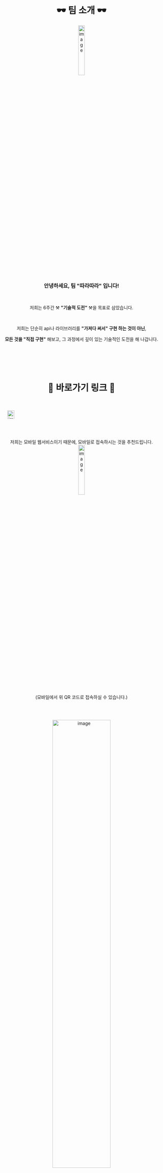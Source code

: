 <div align="center">
<h1>🕶️ 팀 소개 🕶️</h1>
  
<img width="20%" alt="image" src="https://github.com/user-attachments/assets/820e58bf-81a7-41c4-a50a-62c474739ad0" />


### 안녕하세요, 팀 "따라따라" 입니다!

<br />

저희는 6주간 ⚒ **"기술적 도전"** ⚒을 목표로 삼았습니다.

<br />

저희는 단순히 api나 라이브러리를 **"가져다 써서" 구현 하는 것이 아닌**,

**모든 것을 "직접 구현"** 해보고, 그 과정에서 깊이 있는 기술적인 도전을 해 나갑니다.


<br /><br /><br /><br />

<h1>🎢 바로가기 링크 🎢</h1>
<br /><br />
<div align="center" style="display: flex">
  <a href="https://ddara.kro.kr/"><img width="60%" alt="image" src="https://github.com/user-attachments/assets/0eaf0bac-01bc-44ae-ab02-56c2c9951ce1" /></a>
</div>

<br />
저희는 모바일 웹서비스이기 때문에, 모바일로 접속하시는 것을 추천드립니다.
<br />
<img width="20%" alt="image" src="https://github.com/user-attachments/assets/32d30ab1-7d87-4e86-bcca-9f30d1150f3c" />


<br />
(모바일에서 위 QR 코드로 접속하실 수 있습니다.)


<br /><br />

<a href="https://harsh-flier-3c0.notion.site/133b1b2b649180648a0fe8dcecbc12ea?pvs=4"><img width="60%" alt="image" src="https://github.com/user-attachments/assets/5aa43481-ba7e-473a-bce1-7d1379a17ed0" /></a>


<div align="center" style="display: flex">
<a href="https://www.figma.com/design/r9nl4Jcz9VXIMbrpf50wY6/PickMeUp?node-id=90-1897"><img width="18%" alt="image" src="https://github.com/user-attachments/assets/eff4141f-bd7f-4791-8789-ae1c8c2c9602" /></a>
<a href="https://www.figma.com/design/r9nl4Jcz9VXIMbrpf50wY6/PickMeUp?node-id=87-929"><img width="18%" alt="image" src="https://github.com/user-attachments/assets/74606b44-04a2-4b06-9f52-b12e453bc882" /></a>
<a href="https://www.notion.so/127b1b2b649180e88f70d6a4648924a0?pvs=4"><img width="18%" alt="image" src="https://github.com/user-attachments/assets/a8108a13-e48b-4c9e-b840-a446b3f54f6c" /></a>
</div>

<br />

<div align="center" style="display: flex; gap: 10px">
<a href="https://github.com/orgs/boostcampwm-2024/projects/196"><img width="18%" alt="image" src="https://github.com/user-attachments/assets/5507e684-7628-46a5-b317-761aa9483bec" /></a>
<a href="https://ddara.kro.kr/api-docs"><img width="18%" alt="image" src="https://github.com/user-attachments/assets/457b1e76-71a8-4a2d-8cd7-f60378b0bbe2" /></a>
<a href=""><img width="18%" alt="image" src="https://github.com/user-attachments/assets/6500d674-d951-4cc0-ae71-5502c1dedea9" /></a>
</div>




</div>

<br /><br /><br /><br />

![image](https://github.com/user-attachments/assets/7251fa39-1c7c-4005-9187-a2b560c2405f)






<br /><br />

## 💡 핵심 기능

### 1. 지도 위 캔버스에 출발지/도착지 마커, 경로 그리기

- 캔버스 위에 그려둔 그림은 지도(캔버스)를 이동하거나 확대/축소하더라도 그린 위치(지도 기준)에 그대로 존재해야 함

<div align="center">
<img width="500" alt="image" src="https://github.com/user-attachments/assets/a1cc5824-f30f-4e11-9cfc-b9279fc13e0d" />
<img width="500" alt="image" src="https://github.com/user-attachments/assets/63590a47-7b52-4413-8732-313a8dac58ff" />
</div>

<br /><br />

### 2. 실시간 위치 파악

- 호스트(손자)는 게스트들(할머니, 할아버지)의 위치 실시간으로 확인 가능해야 함
- 게스트(할머니)는 본인의 위치와 호스트(손자)가 설정해둔 출발지, 도착지, 경로만을 확인할 수 있어야 함


<div align="center">
<img width="800" alt="image" src="https://github.com/user-attachments/assets/19a1efb6-1317-4d5d-aeb6-130f9e377f3e" />
</div>

<br /><br />

## 📃 우리의 기술적 도전

###  by. J060_김주원

- [[FE] 🎨 지도의 기능들 canvas에서 구현하기](https://velog.io/@jackson5272/%EC%A7%80%EB%8F%84%EC%9D%98-%EA%B8%B0%EB%8A%A5%EB%93%A4-canvas%EC%97%90%EC%84%9C-%EA%B5%AC%ED%98%84%ED%95%98%EA%B8%B0)

###  by. J174_이동율

- [[FE] 💾 초보 개발자의 데이터 관리 시행착오](https://misty-thread-f6e.notion.site/FE-14f87662ce1380b39c90d38e24a2dad8?pvs=4)

###  by. J210_임재도
 
- [[FE] 🧬 캔버스와 네이버 지도 API를 연동하기 위한 과정](https://fantasmith.com/dev-lab/challenge/boostcamp/ddara/canvas-and-map-linking)


###  by. J234_정혜인

- [[FE] 🗺️ 지도와 함께 움직이는 캔버스 설계/구현 시행착오 스토리](https://velog.io/@happyhyep/%EC%A7%80%EB%8F%84%EC%99%80-%ED%95%A8%EA%BB%98-%EC%9B%80%EC%A7%81%EC%9D%B4%EB%8A%94-%EC%BA%94%EB%B2%84%EC%8A%A4-%EA%B5%AC%ED%98%84-%EC%8A%A4%ED%86%A0%EB%A6%AC)

- [[BE] 🔌 실시간 소켓 통신의 도전기: 다양한 조건이 존재하는 통신 feat. 클라이언트와 서버 각각에서의 고민과 설계 과정](https://velog.io/@happyhyep/%EC%8B%A4%EC%8B%9C%EA%B0%84-%EC%86%8C%EC%BC%93-%ED%86%B5%EC%8B%A0%EC%9D%98-%EB%8F%84%EC%A0%84%EA%B8%B0-%EB%8B%A4%EC%96%91%ED%95%9C-%EC%A1%B0%EA%B1%B4%EC%9D%B4-%EC%A1%B4%EC%9E%AC%ED%95%98%EB%8A%94-%ED%86%B5%EC%8B%A0)

<br />

### ... 그 외 다양한 기술적 도전 보러가기

- [기술적 도전 모음zip](https://harsh-flier-3c0.notion.site/133b1b2b649180648a0fe8dcecbc12ea?pvs=4)

<br /><br />

## ⛏ 서비스 아키텍처

<img width="1300" alt="image" src="https://github.com/user-attachments/assets/ab20d1eb-dab9-4373-b32b-7e455debb5c5">


</div>

<br /><br />


## 🌱 팀원 소개

|J060_김주원|J174_이동율|J210_임재도|J234_정혜인|
|:--:|:--:|:--:|:--:|
|<a href="https://github.com/juwon5272"><img src="https://github.com/user-attachments/assets/f774ff48-8831-490f-b0fe-b18b024f7916" width="150px;" alt=""/></a>|<a href="https://github.com/leedongyull"><img src="https://github.com/user-attachments/assets/178c1cd6-b296-498e-adb1-60534eec2713" width="150px;" alt=""/></a>|<a href="https://github.com/effozen"><img src="https://github.com/user-attachments/assets/92bddae1-19ce-4b06-811e-52df15ac726c" width="150px;" alt=""/></a>|<a href="https://github.com/happyhyep"><img src="https://github.com/user-attachments/assets/40ac933c-3e19-4884-a5e9-da2f2298dd72" width="150px;" alt=""/></a>|
|FE|FE|FE|Full Stack (FE + BE)|
|<a href="https://github.com/juwon5272">@juwon5272</a>|<a href="https://github.com/leedongyull">@leedongyull</a>|<a href="https://github.com/effozen">@effozen</a>|<a href="https://github.com/happyhyep">@happyhyep</a>|


<br /><br />



